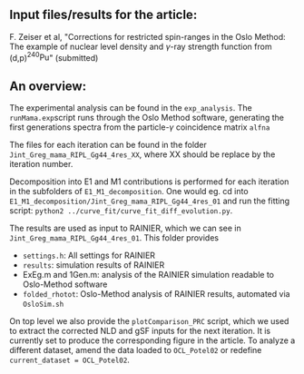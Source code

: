 ## Input files/results for the article:
F. Zeiser et al, "Corrections for restricted spin-ranges in the Oslo Method: The example of nuclear level density and $\gamma$-ray strength function from (d,p)$^{240}\mathrm{Pu}$"
(submitted)

## An overview:

The experimental analysis can be found in the `exp_analysis`. The `runMama.exp`script runs through the Oslo Method software, generating the first generations spectra from the particle-$\gamma$ coincidence matrix `alfna`

The files for each iteration can be found in the folder `Jint_Greg_mama_RIPL_Gg44_4res_XX`, where XX should be replace by the iteration number.

Decomposition into E1 and M1 contributions is performed for each iteration in the subfolders of `E1_M1_decomposition`. One would eg. cd into `E1_M1_decomposition/Jint_Greg_mama_RIPL_Gg44_4res_01` and run the fitting script: `python2 ../curve_fit/curve_fit_diff_evolution.py`.

The results are used as input to RAINIER, which we can see in `Jint_Greg_mama_RIPL_Gg44_4res_01`. This folder provides
- `settings.h`: All settings for RAINIER
- `results`: simulation results of RAINIER
- ExEg.m and 1Gen.m: analysis of the RAINIER simulation readable to Oslo-Method software
- `folded_rhotot`: Oslo-Method analysis of RAINIER results, automated via `OsloSim.sh`

On top level we also provide the `plotComparison_PRC` script, which we used to extract the corrected NLD and gSF inputs for the next iteration. It is currently set to produce the corresponding figure in the article. To analyze a different dataset, amend the data loaded to `OCL_Potel02` or redefine `current_dataset = OCL_Potel02`.
